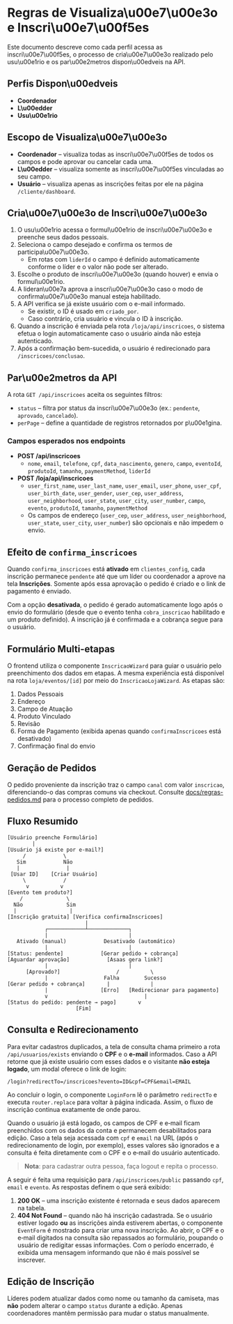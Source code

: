 # Regras de Visualiza\u00e7\u00e3o e Inscri\u00e7\u00f5es

Este documento descreve como cada perfil acessa as inscri\u00e7\u00f5es, o processo de cria\u00e7\u00e3o realizado pelo usu\u00e1rio e os par\u00e2metros dispon\u00edveis na API.

## Perfis Dispon\u00edveis

- **Coordenador**
- **L\u00edder**
- **Usu\u00e1rio**

## Escopo de Visualiza\u00e7\u00e3o

- **Coordenador** – visualiza todas as inscri\u00e7\u00f5es de todos os campos e pode aprovar ou cancelar cada uma.
- **L\u00edder** – visualiza somente as inscri\u00e7\u00f5es vinculadas ao seu campo.
- **Usuário** – visualiza apenas as inscrições feitas por ele na página `/cliente/dashboard`.

## Cria\u00e7\u00e3o de Inscri\u00e7\u00e3o

1. O usu\u00e1rio acessa o formul\u00e1rio de inscri\u00e7\u00e3o e preenche seus dados pessoais.
2. Seleciona o campo desejado e confirma os termos de participa\u00e7\u00e3o.
   - Em rotas com `liderId` o campo é definido automaticamente conforme o líder e o valor não pode ser alterado.
3. Escolhe o produto de inscri\u00e7\u00e3o (quando houver) e envia o formul\u00e1rio.
4. A lideran\u00e7a aprova a inscri\u00e7\u00e3o caso o modo de confirma\u00e7\u00e3o manual esteja habilitado.
5. A API verifica se já existe usuário com o e-mail informado.
   - Se existir, o ID é usado em `criado_por`.
   - Caso contrário, cria usuário e vincula o ID à inscrição.
6. Quando a inscrição é enviada pela rota `/loja/api/inscricoes`, o sistema
   efetua o login automaticamente caso o usuário ainda não esteja autenticado.
7. Após a confirmação bem-sucedida, o usuário é redirecionado para `/inscricoes/conclusao`.

## Par\u00e2metros da API

A rota `GET /api/inscricoes` aceita os seguintes filtros:

- `status` – filtra por status da inscri\u00e7\u00e3o (ex.: `pendente`, `aprovado`, `cancelado`).
- `perPage` – define a quantidade de registros retornados por p\u00e1gina.

### Campos esperados nos endpoints

- **POST /api/inscricoes**
  - `nome`, `email`, `telefone`, `cpf`, `data_nascimento`, `genero`, `campo`, `eventoId`, `produtoId`, `tamanho`, `paymentMethod`, `liderId`
- **POST /loja/api/inscricoes**
  - `user_first_name`, `user_last_name`, `user_email`, `user_phone`, `user_cpf`, `user_birth_date`, `user_gender`, `user_cep`, `user_address`, `user_neighborhood`, `user_state`, `user_city`, `user_number`, `campo`, `evento`, `produtoId`, `tamanho`, `paymentMethod`
  - Os campos de endereço (`user_cep`, `user_address`, `user_neighborhood`, `user_state`, `user_city`, `user_number`) são opcionais e não impedem o envio.

## Efeito de `confirma_inscricoes`

Quando `confirma_inscricoes` está **ativado** em `clientes_config`, cada inscrição permanece `pendente` até que um líder ou coordenador a aprove na tela **Inscrições**. Somente após essa aprovação o pedido é criado e o link de pagamento é enviado.

Com a opção **desativada**, o pedido é gerado automaticamente logo após o envio do formulário (desde que o evento tenha `cobra_inscricao` habilitado e um produto definido). A inscrição já é confirmada e a cobrança segue para o usuário.

## Formulário Multi-etapas

O frontend utiliza o componente `InscricaoWizard` para guiar o usuário pelo preenchimento dos dados em etapas. A mesma experiência está disponível na rota `loja/eventos/[id]` por meio do `InscricaoLojaWizard`.
As etapas são:

1. Dados Pessoais
2. Endereço
3. Campo de Atuação
4. Produto Vinculado
5. Revisão
6. Forma de Pagamento (exibida apenas quando `confirmaInscricoes` está desativado)
7. Confirmação final do envio

## Geração de Pedidos

O pedido proveniente da inscrição traz o campo `canal` com valor `inscricao`, diferenciando-o das compras comuns via checkout. Consulte [docs/regras-pedidos.md](docs/regras-pedidos.md) para o processo completo de pedidos.

## Fluxo Resumido

```text
[Usuário preenche Formulário]
        |
[Usuário já existe por e-mail?]
     /            \
   Sim            Não
   |               |
 [Usar ID]    [Criar Usuário]
     \            /
      v          v
[Evento tem produto?]
    /              \
  Não              Sim
  |                 |
[Inscrição gratuita] [Verifica confirmaInscricoes]
                         |
            ┌────────────┴─────────────┐
            |                          |
   Ativado (manual)            Desativado (automático)
            |                          |
[Status: pendente]            [Gerar pedido + cobrança]
[Aguardar aprovação]            [Asaas gera link?]
            |                          |
      [Aprovado?]                  /          \
            |                  Falha        Sucesso
[Gerar pedido + cobrança]       |             |
            |                 [Erro]   [Redirecionar para pagamento]
            v                               |
[Status do pedido: pendente → pago]       v
                      [Fim]
```

## Consulta e Redirecionamento

Para evitar cadastros duplicados, a tela de consulta chama primeiro a rota
`/api/usuarios/exists` enviando o **CPF** e o **e-mail** informados. Caso a API
retorne que já existe usuário com esses dados e o visitante **não esteja logado**, um
modal oferece o link de login:

```
/login?redirectTo=/inscricoes?evento=ID&cpf=CPF&email=EMAIL
```

Ao concluir o login, o componente `LoginForm` lê o parâmetro `redirectTo` e
executa `router.replace` para voltar à página indicada. Assim, o fluxo de
inscrição continua exatamente de onde parou.

Quando o usuário já está logado, os campos de CPF e e‑mail ficam preenchidos com
os dados da conta e permanecem desabilitados para edição. Caso a tela seja
acessada com `cpf` e `email` na URL (após o redirecionamento de login, por
exemplo), esses valores são ignorados e a consulta é feita diretamente com o CPF
e o e‑mail do usuário autenticado.

> **Nota**: para cadastrar outra pessoa, faça logout e repita o processo.

A seguir é feita uma requisição para `/api/inscricoes/public` passando `cpf`,
`email` e `evento`. As respostas definem o que será exibido:

1. **200 OK** – uma inscrição existente é retornada e seus dados aparecem na
   tabela.
2. **404 Not Found** – quando não há inscrição cadastrada. Se o usuário estiver
   logado **ou** as inscrições ainda estiverem abertas, o componente `EventForm`
   é mostrado para criar uma nova inscrição. Ao abrir, o CPF e o e‑mail
   digitados na consulta são repassados ao formulário, poupando o usuário de
   redigitar essas informações. Com o período encerrado, é exibida uma mensagem
   informando que não é mais possível se inscrever.

## Edição de Inscrição

Líderes podem atualizar dados como nome ou tamanho da camiseta, mas **não**
podem alterar o campo `status` durante a edição. Apenas coordenadores mantêm
permissão para mudar o status manualmente.

